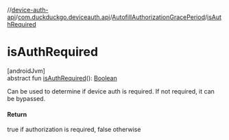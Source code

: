 //[device-auth-api](../../../index.md)/[com.duckduckgo.deviceauth.api](../index.md)/[AutofillAuthorizationGracePeriod](index.md)/[isAuthRequired](is-auth-required.md)

# isAuthRequired

[androidJvm]\
abstract fun [isAuthRequired](is-auth-required.md)(): [Boolean](https://kotlinlang.org/api/latest/jvm/stdlib/kotlin/-boolean/index.html)

Can be used to determine if device auth is required. If not required, it can be bypassed.

#### Return

true if authorization is required, false otherwise
